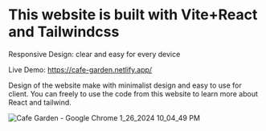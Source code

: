 # This website is built with Vite+React and Tailwindcss 

Responsive Design: clear and easy for every device 

Live Demo: https://cafe-garden.netlify.app/

Design of the website make with minimalist design and easy to use for client.
You can freely to use the code from this website to learn more about React and tailwind.

![Cafe Garden - Google Chrome 1_26_2024 10_04_49 PM](https://github.com/akmweb/cafe_garden/assets/150655160/71ae36c6-6fa5-4373-add3-a1a00c9839bb)
